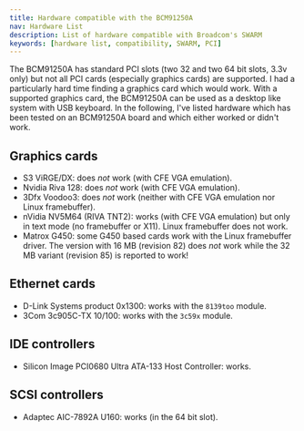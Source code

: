 ```yaml
---
title: Hardware compatible with the BCM91250A
nav: Hardware List
description: List of hardware compatible with Broadcom's SWARM
keywords: [hardware list, compatibility, SWARM, PCI]
---
```


The BCM91250A has standard PCI slots (two 32 and two 64 bit slots, 3.3v
only) but not all PCI cards (especially graphics cards) are supported.
I had a particularly hard time finding a graphics card which would work.
With a supported graphics card, the BCM91250A can be used as a desktop like
system with USB keyboard.  In the following, I've listed hardware which has
been tested on an BCM91250A board and which either worked or didn't work.

<h2>Graphics cards</h2>

<ul>

<li>S3 ViRGE/DX: does <i>not</i> work (with CFE VGA emulation).</li>

<li>Nvidia Riva 128: does <i>not</i> work (with CFE VGA emulation).</li>

<li>3Dfx Voodoo3: does <i>not</i> work (neither with CFE VGA emulation nor
Linux framebuffer).</li>

<li>nVidia NV5M64 (RIVA TNT2): works (with CFE VGA emulation) but only in
text mode (no framebuffer or X11).  Linux framebuffer does not work.</li>

<li>Matrox G450: some G450 based cards work with the Linux framebuffer
driver.  The version with 16 MB (revision 82) does <i>not</i> work while
the 32 MB variant (revision 85) is reported to work!</li>

</ul>

<h2>Ethernet cards</h2>

<ul>

<li>D-Link Systems product 0x1300: works with the <code>8139too</code> module.</li>

<li>3Com 3c905C-TX 10/100: works with the <code>3c59x</code> module.</li>

</ul>

<h2>IDE controllers</h2>

<ul>

<li>Silicon Image PCI0680 Ultra ATA-133 Host Controller: works.</li>

</ul>

<h2>SCSI controllers</h2>

<ul>

<li>Adaptec AIC-7892A U160: works (in the 64 bit slot).</li>

</ul>

